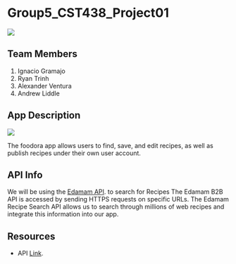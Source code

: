 


# Group5_CST438_Project01
![](https://i.ibb.co/hLM7CSn/fcode.png)
## Team Members

1. Ignacio Gramajo
2. Ryan Trinh
3. Alexander Ventura
4. Andrew Liddle

## App Description
![](https://i.ibb.co/8g7Y9HW/foodora-bw-sm.jpg)

The foodora app allows users to find, save, and edit recipes, as well as publish recipes under their own user account.
## API Info

We will be using the [Edamam API](https://developer.edamam.com/edamam-docs-recipe-api). to search for Recipes
The Edamam B2B API is accessed by sending HTTPS requests on specific URLs. The Edamam Recipe Search API allows us to search through millions of web recipes and integrate this information into our app.
## Resources 
- API [Link](https://developer.edamam.com/edamam-docs-recipe-api).

